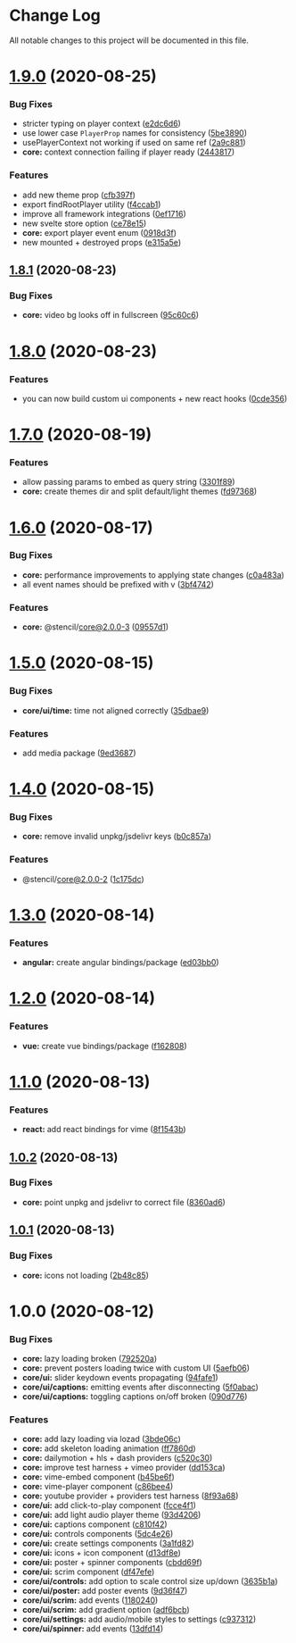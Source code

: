 # Change Log

All notable changes to this project will be documented in this file.

# [1.9.0](https://github.com/vime-js/vime/compare/@vime/core@1.8.1...@vime/core@1.9.0) (2020-08-25)

### Bug Fixes

- stricter typing on player context ([e2dc6d6](https://github.com/vime-js/vime/commit/e2dc6d665535f9f35e0128132e172587924de2bb))
- use lower case `PlayerProp` names for consistency ([5be3890](https://github.com/vime-js/vime/commit/5be3890de1acd8988031cfa6310799dcdd2aeb82))
- usePlayerContext not working if used on same ref ([2a9c881](https://github.com/vime-js/vime/commit/2a9c881a1646ffd2fa0ea7eb6095f41b990551f7))
- **core:** context connection failing if player ready ([2443817](https://github.com/vime-js/vime/commit/244381748568424bd74e7390858ad588408253eb))

### Features

- add new theme prop ([cfb397f](https://github.com/vime-js/vime/commit/cfb397f5348f721d285b2f8125a6e0ee954448d8))
- export findRootPlayer utility ([f4ccab1](https://github.com/vime-js/vime/commit/f4ccab104a5ab845b71f51a5ae5fa9b095d7cb5e))
- improve all framework integrations ([0ef1716](https://github.com/vime-js/vime/commit/0ef171655e8f02c277e0f00e90d87fdba8f74bb4))
- new svelte store option ([ce78e15](https://github.com/vime-js/vime/commit/ce78e1532da638fffacdf6988ec66c9390c31f5d))
- **core:** export player event enum ([0918d3f](https://github.com/vime-js/vime/commit/0918d3f2915612584af6496a1df68ee1b554b582))
- new mounted + destroyed props ([e315a5e](https://github.com/vime-js/vime/commit/e315a5e75ce3cfbe28ed81fc2eec05318d9c0e29))

## [1.8.1](https://github.com/vime-js/vime/compare/@vime/core@1.8.0...@vime/core@1.8.1) (2020-08-23)

### Bug Fixes

- **core:** video bg looks off in fullscreen ([95c60c6](https://github.com/vime-js/vime/commit/95c60c68d5b27ad9b1601bf65fd038f84652a7ec))

# [1.8.0](https://github.com/vime-js/vime/compare/@vime/core@1.7.0...@vime/core@1.8.0) (2020-08-23)

### Features

- you can now build custom ui components + new react hooks ([0cde356](https://github.com/vime-js/vime/commit/0cde3563f868eeb405bbb17be8138b2044d55f3d))

# [1.7.0](https://github.com/vime-js/vime/compare/@vime/core@1.6.0...@vime/core@1.7.0) (2020-08-19)

### Features

- allow passing params to embed as query string ([3301f89](https://github.com/vime-js/vime/commit/3301f89489f462a5ea45ff5e2a2eb633cc4fea67))
- **core:** create themes dir and split default/light themes ([fd97368](https://github.com/vime-js/vime/commit/fd97368afd3fed4726352fd31ce733bc7f5b8e4d))

# [1.6.0](https://github.com/vime-js/vime/compare/@vime/core@1.5.0...@vime/core@1.6.0) (2020-08-17)

### Bug Fixes

- **core:** performance improvements to applying state changes ([c0a483a](https://github.com/vime-js/vime/commit/c0a483ae3a6d03878874b9b9fc405a794af1d14e))
- all event names should be prefixed with v ([3bf4742](https://github.com/vime-js/vime/commit/3bf4742ff89f04d5664f341da8acb021ee279eca))

### Features

- **core:** @stencil/core@2.0.0-3 ([09557d1](https://github.com/vime-js/vime/commit/09557d15ef9cc4a8a012e1104381f04b4a34848e))

# [1.5.0](https://github.com/vime-js/vime/compare/@vime/core@1.4.0...@vime/core@1.5.0) (2020-08-15)

### Bug Fixes

- **core/ui/time:** time not aligned correctly ([35dbae9](https://github.com/vime-js/vime/commit/35dbae97f10eeeced67fbcbdd3f3c9074616dba5))

### Features

- add media package ([9ed3687](https://github.com/vime-js/vime/commit/9ed3687dedb7d53d7bd5efe03b8d27be64058536))

# [1.4.0](https://github.com/vime-js/vime/compare/@vime/core@1.3.0...@vime/core@1.4.0) (2020-08-15)

### Bug Fixes

- **core:** remove invalid unpkg/jsdelivr keys ([b0c857a](https://github.com/vime-js/vime/commit/b0c857a15305c19687152f6eb6d71ea17b047c07))

### Features

- @stencil/core@2.0.0-2 ([1c175dc](https://github.com/vime-js/vime/commit/1c175dce1d9ef203664f9b513af40541758b3f08))

# [1.3.0](https://github.com/vime-js/vime/compare/@vime/core@1.2.0...@vime/core@1.3.0) (2020-08-14)

### Features

- **angular:** create angular bindings/package ([ed03bb0](https://github.com/vime-js/vime/commit/ed03bb0a33277f4babba7e4671b491a8f1fc71e3))

# [1.2.0](https://github.com/vime-js/vime/compare/@vime/core@1.1.0...@vime/core@1.2.0) (2020-08-14)

### Features

- **vue:** create vue bindings/package ([f162808](https://github.com/vime-js/vime/commit/f1628087df85b02a73a22e9813cacb64b7848b37))

# [1.1.0](https://github.com/vime-js/vime/compare/@vime/core@1.0.2...@vime/core@1.1.0) (2020-08-13)

### Features

- **react:** add react bindings for vime ([8f1543b](https://github.com/vime-js/vime/commit/8f1543b7309d0cd96e45afd7f7abd5b20d2597d0))

## [1.0.2](https://github.com/vime-js/vime/compare/@vime/core@1.0.1...@vime/core@1.0.2) (2020-08-13)

### Bug Fixes

- **core:** point unpkg and jsdelivr to correct file ([8360ad6](https://github.com/vime-js/vime/commit/8360ad62197ab35a3f51986f83e9412c7fd11a3b))

## [1.0.1](https://github.com/vime-js/vime/compare/@vime/core@1.0.0...@vime/core@1.0.1) (2020-08-13)

### Bug Fixes

- **core:** icons not loading ([2b48c85](https://github.com/vime-js/vime/commit/2b48c8547b0b7454b48a2c2707e82d74837ae9cb))

# 1.0.0 (2020-08-12)

### Bug Fixes

- **core:** lazy loading broken ([792520a](https://github.com/vime-js/vime/commit/792520ac17dcd8d70179ac4b29d91d4ac5a127eb))
- **core:** prevent posters loading twice with custom UI ([5aefb06](https://github.com/vime-js/vime/commit/5aefb06f3ad7e80204ce4966f42d5372a3517a70))
- **core/ui:** slider keydown events propagating ([94fafe1](https://github.com/vime-js/vime/commit/94fafe1f485e841febea3dd8a065588bf874622a))
- **core/ui/captions:** emitting events after disconnecting ([5f0abac](https://github.com/vime-js/vime/commit/5f0abac07f6b497607968265435e76a248ba3edf))
- **core/ui/captions:** toggling captions on/off broken ([090d776](https://github.com/vime-js/vime/commit/090d7762401750d91f9a1cc12a320cbfa3652eb6))

### Features

- **core:** add lazy loading via lozad ([3bde06c](https://github.com/vime-js/vime/commit/3bde06c5928895195f8e934c6808eca964737d07))
- **core:** add skeleton loading animation ([ff7860d](https://github.com/vime-js/vime/commit/ff7860ddfe74f029c3d365870a31d6d3d72f2748))
- **core:** dailymotion + hls + dash providers ([c520c30](https://github.com/vime-js/vime/commit/c520c302e5db91f20c9944915a43102ff1305e51))
- **core:** improve test harness + vimeo provider ([dd153ca](https://github.com/vime-js/vime/commit/dd153ca96026a3ef80c89fa1dcc560e36dcc7c1d))
- **core:** vime-embed component ([b45be6f](https://github.com/vime-js/vime/commit/b45be6f642e286b7da568b4450e8268334961019))
- **core:** vime-player component ([c86bee4](https://github.com/vime-js/vime/commit/c86bee4f709fd51d6457805df6c6c19efa0abc89))
- **core:** youtube provider + providers test harness ([8f93a68](https://github.com/vime-js/vime/commit/8f93a68edd16d4396c708e84e8e5bc1d8da69c41))
- **core/ui:** add click-to-play component ([fcce4f1](https://github.com/vime-js/vime/commit/fcce4f11b32f4603f96677dd10803233c344e8d8))
- **core/ui:** add light audio player theme ([93d4206](https://github.com/vime-js/vime/commit/93d42062ee2515ac37a10244961767714cfa87f9))
- **core/ui:** captions component ([c810f42](https://github.com/vime-js/vime/commit/c810f42d00cc81aa3cf35bf81baf2846dcbba4bb))
- **core/ui:** controls components ([5dc4e26](https://github.com/vime-js/vime/commit/5dc4e261e23df6993694abfa776af8637fb7b9a6))
- **core/ui:** create settings components ([3a1fd82](https://github.com/vime-js/vime/commit/3a1fd82a232b67f27759dc94e1e76fea8228f97e))
- **core/ui:** icons + icon component ([d13df8e](https://github.com/vime-js/vime/commit/d13df8ef1b265ec995b8a37f023162f7a978da37))
- **core/ui:** poster + spinner components ([cbdd69f](https://github.com/vime-js/vime/commit/cbdd69ff9f3474639f2a781809859c3b94beb7ff))
- **core/ui:** scrim component ([df47efe](https://github.com/vime-js/vime/commit/df47efe31b3088157896120b9f7ff2d78bdd5c99))
- **core/ui/controls:** add option to scale control size up/down ([3635b1a](https://github.com/vime-js/vime/commit/3635b1ae0d2d2d0163086a01d4e1f6fb2468a561))
- **core/ui/poster:** add poster events ([9d36f47](https://github.com/vime-js/vime/commit/9d36f47a55f6459e8ffc24018cf2fb5c2654fcde))
- **core/ui/scrim:** add events ([1180240](https://github.com/vime-js/vime/commit/1180240c8e93cce96009c3c2098064806dfa4c37))
- **core/ui/scrim:** add gradient option ([adf6bcb](https://github.com/vime-js/vime/commit/adf6bcbdb2d8520552bb6c93b5bc1f30ab95ce84))
- **core/ui/settings:** add audio/mobile styles to settings ([c937312](https://github.com/vime-js/vime/commit/c937312b344e2a5b3bb10315367f98c6b0eb81a0))
- **core/ui/spinner:** add events ([13dfd14](https://github.com/vime-js/vime/commit/13dfd1445d72357a1ed315cd3a25e955be19a772))
